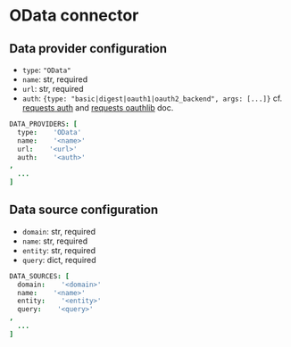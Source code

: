 # OData connector

## Data provider configuration

* `type`: `"OData"`
* `name`: str, required
* `url`: str, required
* `auth`: `{type: "basic|digest|oauth1|oauth2_backend", args: [...]}` 
    cf. [requests auth](http://docs.python-requests.org/en/master/) and 
    [requests oauthlib](https://requests-oauthlib.readthedocs.io/en/latest/oauth2_workflow) doc. 

```coffee
DATA_PROVIDERS: [
  type:    'OData'
  name:    '<name>'
  url:    '<url>'
  auth:    '<auth>'
,
  ...
]
```


## Data source configuration

* `domain`: str, required
* `name`: str, required
* `entity`: str, required
* `query`: dict, required

```coffee
DATA_SOURCES: [
  domain:    '<domain>'
  name:    '<name>'
  entity:    '<entity>'
  query:    '<query>'
,
  ...
]
```
